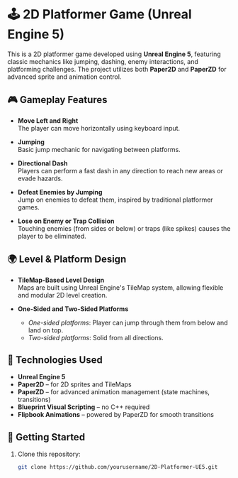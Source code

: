 # 🕹️ 2D Platformer Game (Unreal Engine 5)

This is a 2D platformer game developed using **Unreal Engine 5**, featuring classic mechanics like jumping, dashing, enemy interactions, and platforming challenges. The project utilizes both **Paper2D** and **PaperZD** for advanced sprite and animation control.

## 🎮 Gameplay Features

- **Move Left and Right**  
  The player can move horizontally using keyboard input.

- **Jumping**  
  Basic jump mechanic for navigating between platforms.

- **Directional Dash**  
  Players can perform a fast dash in any direction to reach new areas or evade hazards.

- **Defeat Enemies by Jumping**  
  Jump on enemies to defeat them, inspired by traditional platformer games.

- **Lose on Enemy or Trap Collision**  
  Touching enemies (from sides or below) or traps (like spikes) causes the player to be eliminated.

## 🌍 Level & Platform Design

- **TileMap-Based Level Design**  
  Maps are built using Unreal Engine's TileMap system, allowing flexible and modular 2D level creation.

- **One-Sided and Two-Sided Platforms**  
  - *One-sided platforms*: Player can jump through them from below and land on top.  
  - *Two-sided platforms*: Solid from all directions.

## 🧰 Technologies Used

- **Unreal Engine 5**
- **Paper2D** – for 2D sprites and TileMaps  
- **PaperZD** – for advanced animation management (state machines, transitions)  
- **Blueprint Visual Scripting** – no C++ required  
- **Flipbook Animations** – powered by PaperZD for smooth transitions

## 🚀 Getting Started

1. Clone this repository:
   ```bash
   git clone https://github.com/yourusername/2D-Platformer-UE5.git
